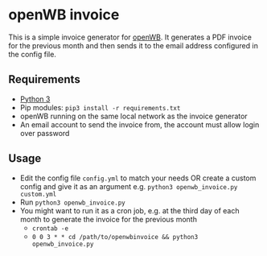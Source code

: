 # openWB invoice

This is a simple invoice generator for [openWB](https://openwb.de/main/). It generates a PDF invoice for the previous month and then sends it to the email address configured in the config file.

## Requirements
- [Python 3](https://www.python.org/downloads/)
- Pip modules: `pip3 install -r requirements.txt`
- openWB running on the same local network as the invoice generator
- An email account to send the invoice from, the account must allow login over password

## Usage
- Edit the config file `config.yml` to match your needs OR create a custom config and give it as an argument e.g. `python3 openwb_invoice.py custom.yml`
- Run `python3 openwb_invoice.py`
- You might want to run it as a cron job, e.g. at the third day of each month to generate the invoice for the previous month
    - `crontab -e`
    - `0 0 3 * * cd /path/to/openwbinvoice && python3 openwb_invoice.py`
